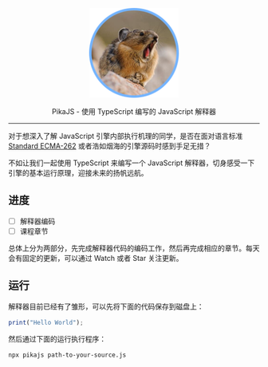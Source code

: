 <p align="center">
  <img src="./images/pika.png" width="180" />
</p>

<p align="center">PikaJS - 使用 TypeScript 编写的 JavaScript 解释器</p>

<hr>

对于想深入了解 JavaScript 引擎内部执行机理的同学，是否在面对语言标准 [Standard ECMA-262](http://www.ecma-international.org/ecma-262/6.0/) 或者浩如烟海的引擎源码时感到手足无措？

不如让我们一起使用 TypeScript 来编写一个 JavaScript 解释器，切身感受一下引擎的基本运行原理，迎接未来的扬帆远航。

## 进度

- [ ] 解释器编码
- [ ] 课程章节

总体上分为两部分，先完成解释器代码的编码工作，然后再完成相应的章节。每天会有固定的更新，可以通过 Watch 或者 Star 关注更新。

## 运行

解释器目前已经有了雏形，可以先将下面的代码保存到磁盘上：

```js
print("Hello World");
```

然后通过下面的运行执行程序：

```
npx pikajs path-to-your-source.js
```
